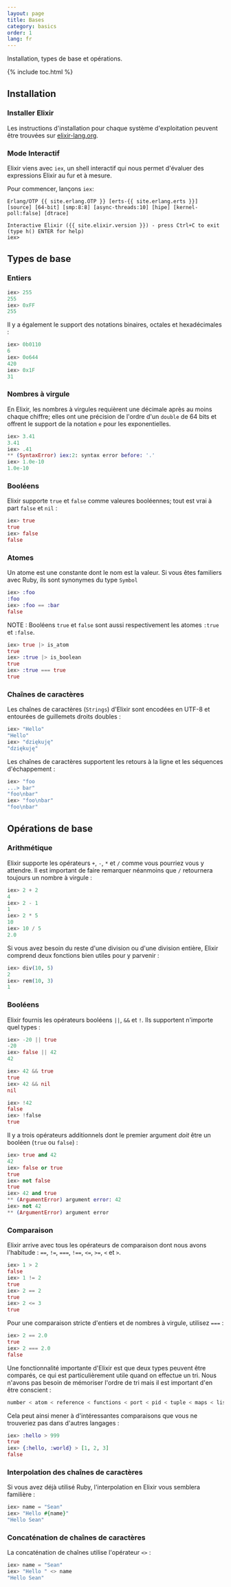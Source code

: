 ```yaml
---
layout: page
title: Bases
category: basics
order: 1
lang: fr
---
```


Installation, types de base et opérations.

{% include toc.html %}

## Installation

### Installer Elixir

Les instructions d'installation pour chaque système d'exploitation peuvent être trouvées sur [elixir-lang.org](shttp://elixir-lang.org/install.html). 

### Mode Interactif

Elixir viens avec `iex`, un shell interactif qui nous permet d'évaluer des expressions Elixir au fur et à mesure.

Pour commencer, lançons `iex`:

	Erlang/OTP {{ site.erlang.OTP }} [erts-{{ site.erlang.erts }}] [source] [64-bit] [smp:8:8] [async-threads:10] [hipe] [kernel-poll:false] [dtrace]

    Interactive Elixir ({{ site.elixir.version }}) - press Ctrl+C to exit (type h() ENTER for help)
	iex>

## Types de base

### Entiers

```elixir
iex> 255
255
iex> 0xFF
255
```

Il y a également le support des notations binaires, octales et hexadécimales : 

```elixir
iex> 0b0110
6
iex> 0o644
420
iex> 0x1F
31
```

### Nombres à virgule

En Elixir, les nombres à virgules requièrent une décimale après au moins chaque chiffre; elles ont une précision de l'ordre d'un `double` de 64 bits et offrent 
le support de la notation `e` pour les exponentielles.


```elixir
iex> 3.41
3.41
iex> .41
** (SyntaxError) iex:2: syntax error before: '.'
iex> 1.0e-10
1.0e-10
```


### Booléens

Elixir supporte `true` et `false` comme valeures booléennes; tout est vrai à part `false` et `nil` :

```elixir
iex> true
true
iex> false
false
```

### Atomes

Un atome est une constante dont le nom est la valeur. Si vous êtes familiers avec Ruby, ils sont synonymes du type `Symbol`

```elixir
iex> :foo
:foo
iex> :foo == :bar
false
```

NOTE : Booléens `true` et `false` sont aussi respectivement les atomes `:true` et `:false`.

```elixir
iex> true |> is_atom
true
iex> :true |> is_boolean
true
iex> :true === true
true
```

### Chaînes de caractères

Les chaînes de caractères (`Strings`) d'Elixir sont encodées en UTF-8 et entourées de guillemets droits doubles :

```elixir
iex> "Hello"
"Hello"
iex> "dziękuję"
"dziękuję"
```

Les chaînes de caractères supportent les retours à la ligne et les séquences d'échappement :

```elixir
iex> "foo
...> bar"
"foo\nbar"
iex> "foo\nbar"
"foo\nbar"
```

## Opérations de base

### Arithmétique

Elixir supporte les opérateurs `+`, `-`, `*` et `/` comme vous pourriez vous y attendre. Il est important de faire remarquer néanmoins que `/` retournera toujours
un nombre à virgule :

```elixir
iex> 2 + 2
4
iex> 2 - 1
1
iex> 2 * 5
10
iex> 10 / 5
2.0
```

Si vous avez besoin du reste d'une division ou d'une division entière, Elixir comprend deux fonctions bien utiles pour y parvenir : 

```elixir
iex> div(10, 5)
2
iex> rem(10, 3)
1
```

### Booléens

Elixir fournis les opérateurs booléens `||`, `&&` et `!`. Ils supportent n'importe quel types :

```elixir
iex> -20 || true
-20
iex> false || 42
42

iex> 42 && true
true
iex> 42 && nil
nil

iex> !42
false
iex> !false
true
```

Il y a trois opérateurs additionnels dont le premier argument _doit_ être un booléen (`true` ou `false`) : 

```elixir
iex> true and 42
42
iex> false or true
true
iex> not false
true
iex> 42 and true
** (ArgumentError) argument error: 42
iex> not 42
** (ArgumentError) argument error
```

### Comparaison

Elixir arrive avec tous les opérateurs de comparaison dont nous avons l'habitude : `==`, `!=`, `===`, `!==`, `<=`, `>=`, `<` et `>`.

```elixir
iex> 1 > 2
false
iex> 1 != 2
true
iex> 2 == 2
true
iex> 2 <= 3
true
```

Pour une comparaison stricte d'entiers et de nombres à virgule, utilisez `===` :

```elixir
iex> 2 == 2.0
true
iex> 2 === 2.0
false
```

Une fonctionnalité importante d'Elixir est que deux types peuvent être comparés, ce qui est particulièrement utile quand on effectue un tri.
Nous n'avons pas besoin de mémoriser l'ordre de tri mais il est important d'en être conscient : 

```elixir
number < atom < reference < functions < port < pid < tuple < maps < list < bitstring
```

Cela peut ainsi mener à d'intéressantes comparaisons que vous ne trouveriez pas dans d'autres langages :

```elixir
iex> :hello > 999
true
iex> {:hello, :world} > [1, 2, 3]
false
```

### Interpolation des chaînes de caractères

Si vous avez déjà utilisé Ruby, l'interpolation en Elixir vous semblera familière :

```elixir
iex> name = "Sean"
iex> "Hello #{name}"
"Hello Sean"
```

### Concaténation de chaînes de caractères

La concaténation de chaînes utilise l'opérateur `<>` : 

```elixir
iex> name = "Sean"
iex> "Hello " <> name
"Hello Sean"
```
